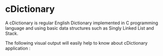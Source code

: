 # cDictionary
A cDictionary is regular English Dictionary implemented in C programming language and using basic data structures such as Singly Linked List and Stack.

The following visual output will easily help to know about cDictionary application :
